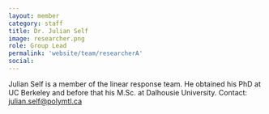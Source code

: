 ```yaml
---
layout: member
category: staff
title: Dr. Julian Self
image: researcher.png
role: Group Lead
permalink: 'website/team/researcherA'
social:
---
```


Julian Self is a member of the linear response team. He obtained his PhD at UC Berkeley and before that his M.Sc. at Dalhousie University. Contact: julian.self@polymtl.ca
